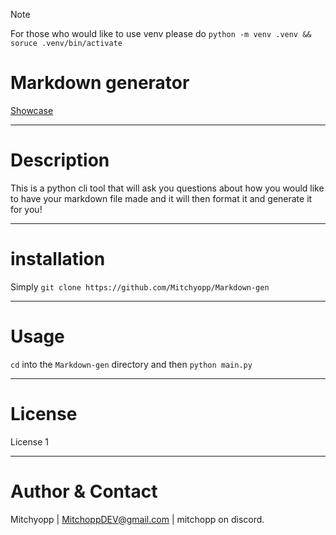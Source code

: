 > [!NOTE]
> For those who would like to use venv please do `python -m venv .venv && soruce .venv/bin/activate`

# Markdown generator

[Showcase](https://github.com/Mitchyopp/Markdown-gen/assets/readme.gif)

---

# Description
This is a python cli tool that will ask you questions about how you would like to have your markdown file made and it will then format it and generate it for you!

---

# installation
Simply `git clone https://github.com/Mitchyopp/Markdown-gen`

---

# Usage
`cd` into the `Markdown-gen` directory and then `python main.py`

---

# License
License 1

---

# Author & Contact
Mitchyopp | MitchoppDEV@gmail.com | mitchopp on discord.
